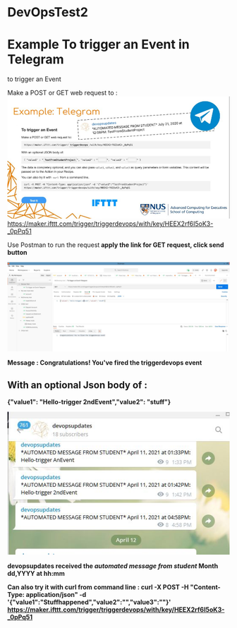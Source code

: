# DevOpsTest2
<h1> Example To trigger an Event in Telegram </h1>
to trigger an Event

<n2>Make a POST or GET web request to : </h2>
![Trigger An Event](./Telegram.JPG)
https://maker.ifttt.com/trigger/triggerdevops/with/key/HEEX2rf6I5oK3-_0pPq51

Use Postman to run the request<b>
apply the link for GET request, click send button

![GET](./PostmanGET.JPG)

Message : Congratulations! You've fired the triggerdevops event <b>

<h2>With an optional Json body of : </h2>
{"value1": "Hello-trigger 2ndEvent","value2": "stuff"}

![devopsUpdate](./devsupdates.JPG)

devopsupdates received the *automated message from student* Month dd,YYYY at hh:mm

Can also try it with curl from command line :
curl -X POST -H "Content-Type: application/json" -d '{"value1":"Stuffhappened","value2":"","value3":""}'
https://maker.ifttt.com/trigger/triggerdevops/with/key/HEEX2rf6I5oK3-_0pPq51





